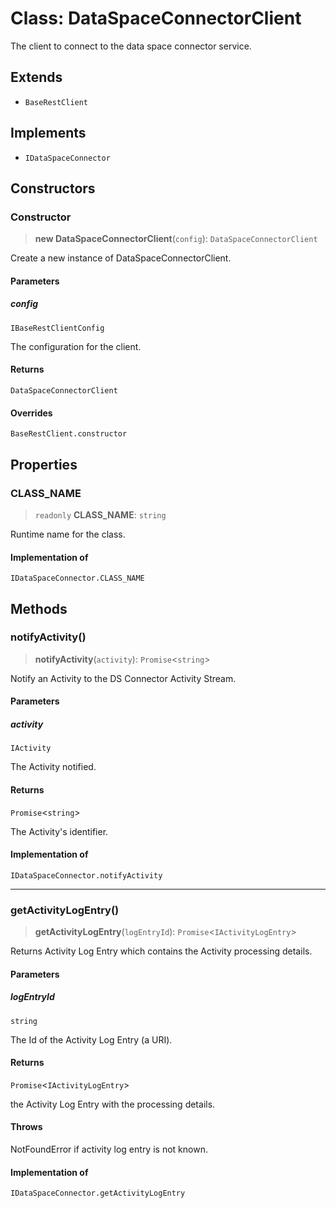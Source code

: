 # Class: DataSpaceConnectorClient

The client to connect to the data space connector service.

## Extends

- `BaseRestClient`

## Implements

- `IDataSpaceConnector`

## Constructors

### Constructor

> **new DataSpaceConnectorClient**(`config`): `DataSpaceConnectorClient`

Create a new instance of DataSpaceConnectorClient.

#### Parameters

##### config

`IBaseRestClientConfig`

The configuration for the client.

#### Returns

`DataSpaceConnectorClient`

#### Overrides

`BaseRestClient.constructor`

## Properties

### CLASS\_NAME

> `readonly` **CLASS\_NAME**: `string`

Runtime name for the class.

#### Implementation of

`IDataSpaceConnector.CLASS_NAME`

## Methods

### notifyActivity()

> **notifyActivity**(`activity`): `Promise`\<`string`\>

Notify an Activity to the DS Connector Activity Stream.

#### Parameters

##### activity

`IActivity`

The Activity notified.

#### Returns

`Promise`\<`string`\>

The Activity's identifier.

#### Implementation of

`IDataSpaceConnector.notifyActivity`

***

### getActivityLogEntry()

> **getActivityLogEntry**(`logEntryId`): `Promise`\<`IActivityLogEntry`\>

Returns Activity Log Entry which contains the Activity processing details.

#### Parameters

##### logEntryId

`string`

The Id of the Activity Log Entry (a URI).

#### Returns

`Promise`\<`IActivityLogEntry`\>

the Activity Log Entry with the processing details.

#### Throws

NotFoundError if activity log entry is not known.

#### Implementation of

`IDataSpaceConnector.getActivityLogEntry`
